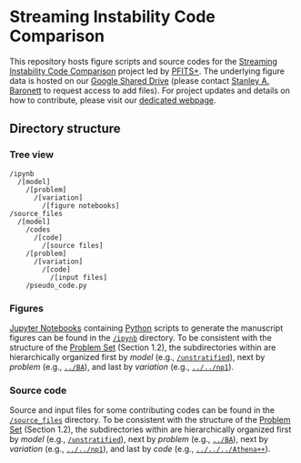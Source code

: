 # Streaming Instability Code Comparison

This repository hosts figure scripts and source codes for the [Streaming Instability Code Comparison](https://pfitsplus.github.io/research/code-comparison/) project led by [PFITS+](https://pfitsplus.github.io/).
The underlying figure data is hosted on our [Google Shared Drive](https://drive.google.com/drive/folders/14GiJq2lyPePPaCrZzzELsCou5rLTza0v?usp=sharing) (please contact [Stanley A. Baronett](https://pfitsplus.github.io/team/baronett-stanley/) to request access to add files).
For project updates and details on how to contribute, please visit our [dedicated webpage](https://pfitsplus.github.io/research/code-comparison/).


## Directory structure

### Tree view

```
/ipynb
  /[model]
    /[problem]
      /[variation]
        /[figure notebooks]
/source_files
  /[model]
    /codes
      /[code]
        /[source files]
    /[problem]
      /[variation]
        /[code]
          /[input files]
    /pseudo_code.py
```

### Figures

[Jupyter Notebooks](https://jupyter.org/) containing [Python](https://www.python.org/) scripts to generate the manuscript figures can be found in the [`/ipynb`](/tree/main/ipynb) directory.
To be consistent with the structure of the [Problem Set](https://pfitsplus.github.io/assets/docs/research/code-comparison/si/sicc_problem_set.pdf) (Section 1.2), the subdirectories within are hierarchically organized first by *model* (e.g., [`/unstratified`](/tree/main/ipynb/unstratified)), next by *problem* (e.g., [`../BA`](/tree/main/ipynb/unstratified/BA)), and last by *variation* (e.g., [`../../np1`](/tree/main/ipynb/unstratified)).


### Source code

Source and input files for some contributing codes can be found in the [`/source_files`](/tree/main/ipynb) directory.
To be consistent with the structure of the [Problem Set](https://pfitsplus.github.io/assets/docs/research/code-comparison/si/sicc_problem_set.pdf) (Section 1.2), the subdirectories within are hierarchically organized first by *model* (e.g., [`/unstratified`](/tree/main/ipynb/unstratified)), next by *problem* (e.g., [`../BA`](/tree/main/ipynb/unstratified/BA)), next by *variation* (e.g., [`../../np1`](/tree/main/ipynb/unstratified)), and last by *code* (e.g., [`../../../Athena++`](/tree/main/ipynb/unstratified)).
